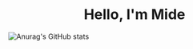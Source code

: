 <h1 align="center">Hello, I'm Mide</h1>

![Anurag's GitHub stats](https://github-readme-stats.vercel.app/api?username=Crazygird&show_icons=true&theme=dark)
